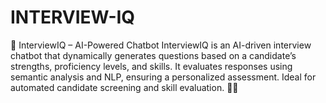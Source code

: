 # INTERVIEW-IQ
🤖 InterviewIQ – AI-Powered Chatbot InterviewIQ is an AI-driven interview chatbot that dynamically generates questions based on a candidate’s strengths, proficiency levels, and skills. It evaluates responses using semantic analysis and NLP, ensuring a personalized assessment. Ideal for automated candidate screening and skill evaluation. 🚀💡
